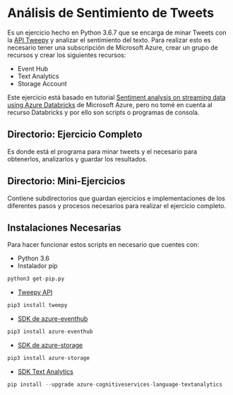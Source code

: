 # Análisis de Sentimiento de Tweets 

Es un ejercicio hecho en Python 3.6.7 que se encarga de minar Tweets con la [API Tweepy](https://www.tweepy.org/) y analizar el sentimiento del texto.
Para realizar esto es necesario tener una subscripción de Microsoft Azure, crear un grupo de recursos y crear los siguientes recursos:
- Event Hub
- Text Analytics
- Storage Account

Este ejercicio está basado en tutorial [Sentiment analysis on streaming data using Azure Databricks](https://docs.microsoft.com/en-us/azure/azure-databricks/databricks-sentiment-analysis-cognitive-services) de Microsoft Azure, pero no tomé en cuenta al recurso Databricks y por ello son scripts o programas de consola.

## Directorio: Ejercicio Completo

Es donde está el programa para minar tweets y el necesario para obtenerlos, analizarlos y guardar los resultados.


## Directorio: Mini-Ejercicios

Contiene subdirectorios que guardan ejercicios e implementaciones de los diferentes pasos y procesos necesarios para realizar el ejercicio completo.

## Instalaciones Necesarias
Para hacer funcionar estos scripts en necesario que cuentes con:
- Python 3.6
- Instalador pip
```Python
python3 get-pip.py 
```
- [Tweepy API](https://pypi.org/project/tweepy/)
```Python
pip3 install tweepy
```
- [SDK de azure-eventhub](https://pypi.org/project/azure-eventhub/)

```Python
pip3 install azure-eventhub
```
- [SDK de azure-storage](https://pypi.org/project/azure-storage/)

```Python
pip3 install azure-storage
```
- [SDK Text Analytics](https://pypi.org/project/azure-cognitiveservices-language-textanalytics/)
```Python
pip install --upgrade azure-cognitiveservices-language-textanalytics
```